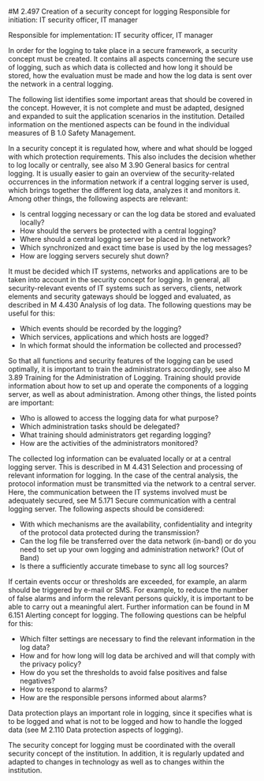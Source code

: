 #M 2.497 Creation of a security concept for logging
Responsible for initiation: IT security officer, IT manager

Responsible for implementation: IT security officer, IT manager

In order for the logging to take place in a secure framework, a security concept must be created. It contains all aspects concerning the secure use of logging, such as which data is collected and how long it should be stored, how the evaluation must be made and how the log data is sent over the network in a central logging.

The following list identifies some important areas that should be covered in the concept. However, it is not complete and must be adapted, designed and expanded to suit the application scenarios in the institution. Detailed information on the mentioned aspects can be found in the individual measures of B 1.0 Safety Management.

In a security concept it is regulated how, where and what should be logged with which protection requirements. This also includes the decision whether to log locally or centrally, see also M 3.90 General basics for central logging. It is usually easier to gain an overview of the security-related occurrences in the information network if a central logging server is used, which brings together the different log data, analyzes it and monitors it. Among other things, the following aspects are relevant:

* Is central logging necessary or can the log data be stored and evaluated locally?
* How should the servers be protected with a central logging?
* Where should a central logging server be placed in the network?
* Which synchronized and exact time base is used by the log messages?
* How are logging servers securely shut down?


It must be decided which IT systems, networks and applications are to be taken into account in the security concept for logging. In general, all security-relevant events of IT systems such as servers, clients, network elements and security gateways should be logged and evaluated, as described in M 4.430 Analysis of log data. The following questions may be useful for this:

* Which events should be recorded by the logging?
* Which services, applications and which hosts are logged?
* In which format should the information be collected and processed?


So that all functions and security features of the logging can be used optimally, it is important to train the administrators accordingly, see also M 3.89 Training for the Administration of Logging. Training should provide information about how to set up and operate the components of a logging server, as well as about administration. Among other things, the listed points are important:

* Who is allowed to access the logging data for what purpose?
* Which administration tasks should be delegated?
* What training should administrators get regarding logging?
* How are the activities of the administrators monitored?


The collected log information can be evaluated locally or at a central logging server. This is described in M 4.431 Selection and processing of relevant information for logging. In the case of the central analysis, the protocol information must be transmitted via the network to a central server. Here, the communication between the IT systems involved must be adequately secured, see M 5.171 Secure communication with a central logging server. The following aspects should be considered:

* With which mechanisms are the availability, confidentiality and integrity of the protocol data protected during the transmission?
* Can the log file   be transferred over the data network (in-band) or do you need to set up your own logging and administration network? (Out of Band)
* Is there a sufficiently accurate timebase to sync all log sources?


If certain events occur or thresholds are exceeded, for example, an alarm should be triggered by e-mail or SMS. For example, to reduce the number of false alarms and inform the relevant persons quickly, it is important to be able to carry out a meaningful alert. Further information can be found in M 6.151 Alerting concept for logging. The following questions can be helpful for this:

* Which filter settings are necessary to find the relevant information in the log data?
* How and for how long will log data be archived and will that comply with the privacy policy?
* How do you set the thresholds to avoid false positives and false negatives?
* How to respond to alarms?
* How are the responsible persons informed about alarms?


Data protection plays an important role in logging, since it specifies what is to be logged and what is not to be logged and how to handle the logged data (see M 2.110 Data protection aspects of logging).

The security concept for logging must be coordinated with the overall security concept of the institution. In addition, it is regularly updated and adapted to changes in technology as well as to changes within the institution.



